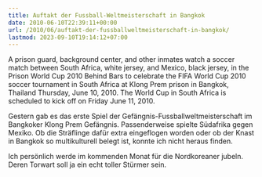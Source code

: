 ```yaml
---
title: Auftakt der Fussball-Weltmeisterschaft in Bangkok
date: 2010-06-10T22:39:11+00:00
url: /2010/06/auftakt-der-fussballweltmeisterschaft-in-bangkok/
lastmod: 2023-09-10T19:14:12+07:00
---
```

<div class="media image">
  <txp:thumbnail id="278" /></p>

  <p>
    A prison guard, background center, and other inmates watch a soccer match between South Africa, white jersey, and Mexico, black jersey, in the Prison World Cup 2010 Behind Bars to celebrate the <span class="caps">FIFA</span> World Cup 2010 soccer tournament in South Africa at Klong Prem prison in Bangkok, Thailand Thursday, June 10, 2010. The World Cup in South Africa is scheduled to kick off on Friday June 11, 2010.
  </p>
</div>

Gestern gab es das erste Spiel der Gefängnis-Fussballweltmeisterschaft im Bangkoker Klong Prem Gefängnis. Passenderweise spielte Südafrika gegen Mexiko. Ob die Sträflinge dafür extra eingeflogen worden oder ob der Knast in Bangkok so multikulturell belegt ist, konnte ich nicht heraus finden.

Ich persönlich werde im kommenden Monat für die Nordkoreaner jubeln. Deren Torwart soll ja ein echt toller Stürmer sein.
